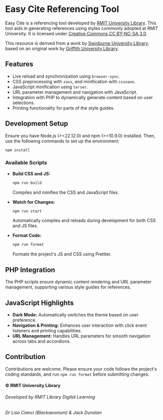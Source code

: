 # Easy Cite Referencing Tool

Easy Cite is a referencing tool developed by [RMIT University Library](https://www.rmit.edu.au/library). This tool aids in generating references using styles commonly adopted at RMIT University. It is licensed under [Creative Commons CC BY-NC-SA 3.0](https://creativecommons.org/licenses/by-nc-sa/3.0/).

This resource is derived from a work by [Swinburne University Library](https://www.swinburne.edu.au/library), based on an original work by [Griffith University Library](https://www.griffith.edu.au/library).

## Features

- Live reload and synchronization using `browser-sync`.
- CSS preprocessing with `sass`, and minification with `cssnano`.
- JavaScript minification using `terser`.
- URL parameter management and navigation with JavaScript.
- Integration with PHP to dynamically generate content based on user selections.
- Printing functionality for parts of the style guides.

## Development Setup

Ensure you have Node.js (>=22.12.0) and npm (>=10.9.0) installed. Then, use the following commands to set up the environment:

```bash
npm install
```

### Available Scripts

- **Build CSS and JS:**

  ```bash
  npm run build
  ```

  Compiles and minifies the CSS and JavaScript files.

- **Watch for Changes:**

  ```bash
  npm run start
  ```

  Automatically compiles and reloads during development for both CSS and JS files.

- **Format Code:**

  ```bash
  npm run format
  ```

  Formats the project's JS and CSS using Prettier.

## PHP Integration

The PHP scripts ensure dynamic content rendering and URL parameter management, supporting various style guides for references.

## JavaScript Highlights

- **Dark Mode:** Automatically switches the theme based on user preference.
- **Navigation & Printing:** Enhances user interaction with click event listeners and printing capabilities.
- **URL Management:** Handles URL parameters for smooth navigation across tabs and accordions.

## Contribution

Contributions are welcome. Please ensure your code follows the project's coding standards, and run `npm run format` before submitting changes.

#### © RMIT University Library

###### Developed by RMIT Library Digital Learning

###### Dr Lisa Cianci (Blackaeonium) & Jack Dunstan
